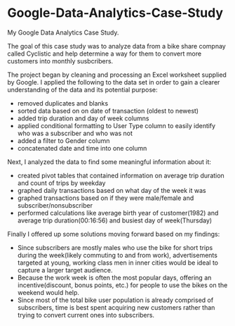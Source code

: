 # Google-Data-Analytics-Case-Study
My Google Data Analytics Case Study.

The goal of this case study was to analyze data from a bike share compnay called Cyclistic and help determine a way for them to convert more customers into monthly susbcribers.

The project began by cleaning and processing an Excel worksheet supplied by Google. I applied the following to the data set in order to gain a clearer understanding of the data and its potential purpose:
* removed duplicates and blanks
* sorted data based on on date of transaction (oldest to newest)
* added trip duration and day of week columns
* applied conditional formatting to User Type column to easily identify who was a subscriber and who was not
* added a filter to Gender column
* concatenated date and time into one column

Next, I analyzed the data to find some meaningful information about it:
* created pivot tables that contained information on average trip duration and count of trips by weekday
* graphed daily transactions based on what day of the week it was 
* graphed transactions based on if they were male/female and subscriber/nonsubscriber
* performed calculations like average birth year of customer(1982) and average trip duration(00:16:56) and busiest day of week(Thursday)

Finally I offered up some solutions moving forward based on my findings:
* Since subscribers are mostly males who use the bike for short trips during the week(likely commuting to and from work), advertisements targeted at young, working class men in inner cities would be ideal to capture a larger target audience. 
* Because the work week is often the most popular days, offering an incentive(discount, bonus points, etc.) for people to use the bikes on the weekend would help.
* Since most of the total bike user population is already comprised of subscribers, time is best spent acquiring new customers rather than trying to convert current ones into subscribers.
